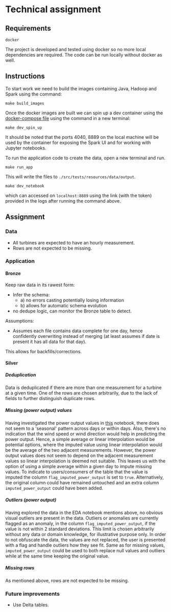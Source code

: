 # Technical assignment

## Requirements
```
docker
```

The project is developed and tested using docker so no more local dependencies are required.
The code can be run locally without docker as well.
 
## Instructions
To start work we need to build the images containing Java, Hadoop and Spark using the command: 
```
make build_images
```

Once the docker images are built we can spin up a dev container using the [docker-compose file](tools/docker/docker_compose/docker-compose-dev.yml)
using the command in a new terminal:

```
make dev_spin_up
``` 

It should be noted that the ports 4040, 8889 on the local machine will be used by the container for exposing 
the Spark UI and for working with Jupyter notebooks.   

To run the application code to create the data, open a new terminal and run. 

```
make run_app
```

This will write the files to `./src/tests/resources/data/output`.

```
make dev_notebook
```

which can accessed on `localhost:8889` using the link (with the token) provided in the logs after running the command above.

## Assignment
### Data
- All turbines are expected to have an hourly measurement.
- Rows are not expected to be missing.

### Application
#### Bronze
Keep raw data in its rawest form:
- Infer the schema: 
  - a) no errors casting potentially losing information 
  - b) allows for automatic schema evolution
- no dedupe logic, can monitor the Bronze table to detect.

Assumptions:
- Assumes each file contains data complete for one day, hence confidently overwriting instead of merging (at least assumes if date is present it has all data for that day).

This allows for backfills/corrections.

#### Silver

##### Deduplication
Data is deduplicated if there are more than one measurement for a turbine at a given time. 
One of the rows are chosen arbitrarily, due to the lack of fields to further distinguish duplicate rows.  

##### Missing (power output) values
Having investigated the power output values in [this](./tools/notebooks/EDA.ipynb) notebook, there does not seem to a 'seasonal' pattern 
across days or within days. Also, there's no indication that the wind speed or wind direction would help in predicting the power output.
Hence, a simple average or linear interpolation would be potential options, where the imputed value using linear interpolation would be the 
average of the two adjacent measurements. However, the power output values does not seem to depend on the adjacent measurement values so linear interpolation 
is deemed not suitable.
This leaves us with the option of using a simple average within a given day to impute missing values. 
To indicate to users/consumers of the table that the value is imputed the column `flag_imputed_power_output` is set to `true`. 
Alternatively, the original column could have remained untouched and an extra column `imputed_power_output` could have been added. 

##### Outliers (power output)
Having explored the data in the EDA notebook mentions above, no obvious visual outliers are present in the data.
Outliers or anomalies are currently flagged as an anomaly, in the column `flag_imputed_power_output`, if the value is not within 2 standard deviations.
This limit is chosen arbitrarily without any data or domain knowledge, for illustrative purpose only.
In order to not obfuscate the data, the values are not replaced, the user is presented with a flag and handle outliers how they see fit. 
Same as for missing values, `imputed_power_output` could be used to both replace null values and outliers while at the same time keeping the original value.  

##### Missing rows
As mentioned above, rows are not expected to be missing.

### Future improvements
- Use Delta tables.
